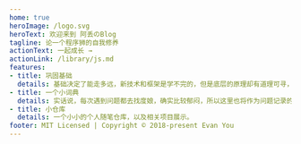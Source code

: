 ```yaml
---
home: true
heroImage: /logo.svg
heroText: 欢迎来到 阿丢のBlog
tagline: 论一个程序狮的自我修养
actionText: 一起成长 →
actionLink: /library/js.md
features:
- title: 巩固基础
  details: 基础决定了能走多远，新技术和框架是学不完的，但是底层的原理却有道理可寻，这也是弄这个博客的原因之一。
- title: 一个小词典
  details: 实话说，每次遇到问题都去找度娘，确实比较郁闷，所以这里也将作为问题记录的根据地（备忘录）。
- title: 小仓库
  details: 一个小小的个人随笔仓库，以及相关项目展示。
footer: MIT Licensed | Copyright © 2018-present Evan You
---
```

